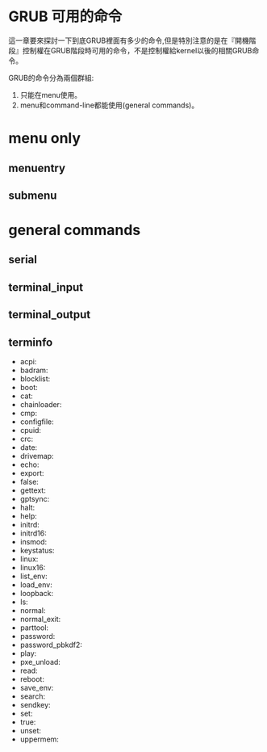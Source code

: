 # GRUB 可用的命令
這一章要來探討一下到底GRUB裡面有多少的命令,但是特別注意的是在『開機階段』控制權在GRUB階段時可用的命令，不是控制權給kernel以後的相關GRUB命令。

GRUB的命令分為兩個群組:
1. 只能在menu使用。
2. menu和command-line都能使用(general commands)。

# menu only


## menuentry

## submenu


# general commands

## serial

## terminal_input

## terminal_output

## terminfo

- acpi:	  	
- badram:	  	
- blocklist:	  	
- boot:	  	
- cat:	  	
- chainloader:	  	
- cmp:	  	
- configfile:	  	
- cpuid:	  	
- crc:	  	
- date:	  	
- drivemap:	  	
- echo:	  	
- export:	  	
- false:	  	
- gettext:	  	
- gptsync:	  	
- halt:	  	
- help:	  	
- initrd:	  	
- initrd16:	  	
- insmod:	  	
- keystatus:	  	
- linux:	  	
- linux16:	  	
- list_env:	  	
- load_env:	  	
- loopback:	  	
- ls:	  	
- normal:	  	
- normal_exit:	  	
- parttool:	  	
- password:	  	
- password_pbkdf2:	  	
- play:	  	
- pxe_unload:	  	
- read:	  	
- reboot:	  	
- save_env:	  	
- search:	  	
- sendkey:	  	
- set:	  	
- true:	  	
- unset:	  	
- uppermem:	  	